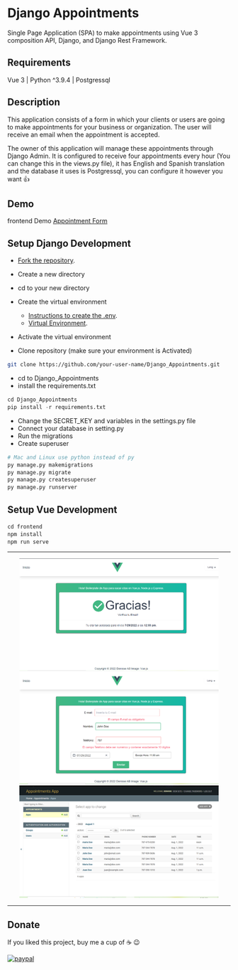 # Django Appointments

Single Page Application (SPA) to make appointments using Vue 3 composition API, Django, and Django Rest Framework.

## Requirements

Vue 3 | Python ^3.9.4 | Postgressql

## Description

This application consists of a form in which your clients or users are going to make appointments for your business or organization. The user will receive an email when the appointment is accepted.

The owner of this application will manage these appointments through Django Admin. It is configured to receive four appointments every hour (You can change this in the views.py file), it has English and Spanish translation and the database it uses is Postgressql, you can configure it however you want 👍

## Demo

frontend Demo
[Appointment Form](https://denisse-ab.github.io/app-pages-v2/)

## Setup Django Development

- [Fork the repository](https://docs.github.com/es/get-started/quickstart/fork-a-repo).
- Create a new directory
- cd to your new directory

- Create the virtual environment
  - [Instructions to create the .env](https://docs.djangoproject.com/en/3.2/howto/windows/#setting-up-a-virtual-environment/).
  - [Virtual Environment](https://docs.python.org/3/tutorial/venv.html).

- Activate the virtual environment

- Clone repository (make sure your environment is Activated)

<!-- TODO: CHECK NAME OF APP -->
```bash
git clone https://github.com/your-user-name/Django_Appointments.git
```

- cd to Django_Appointments
- install the requirements.txt

```python
cd Django_Appointments
pip install -r requirements.txt
```

- Change the SECRET_KEY and variables in the settings.py file
- Connect your database in setting.py
- Run the migrations
- Create superuser

```python
# Mac and Linux use python instead of py
py manage.py makemigrations
py manage.py migrate
py manage.py createsuperuser
py manage.py runserver
```

## Setup Vue Development

```javascript
cd frontend
npm install
npm run serve
```
---

<p align="center">
  <img src="screenshots\screenshot(1).png" width="450" alt="app form">
  <img src="screenshots\screenshot(2).png" width="450" alt="app form">
  <img src="screenshots\django-admin.png" width="450" alt="django admin">
</p>

---

## Donate
If you liked this project, buy me a cup of :coffee: :wink:

[![paypal](https://www.paypalobjects.com/en_US/i/btn/btn_donateCC_LG.gif)](https://www.paypal.com/donate?business=263QJ8D5YHR8E&no_recurring=0&item_name=I+believe+in+open+source%2C+but+a+little+donation+will+be+appreciated.+Thanks%21&currency_code=USD)